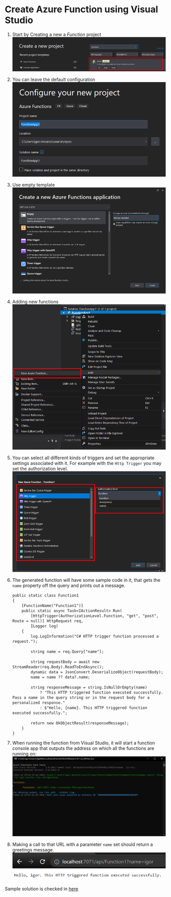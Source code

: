 # Create Azure Function using Visual Studio
1. Start by Creating a new a *Function* project
![start-proj](Resources/create-new-vs-proj.png)

2. You can leave the default configuration
![configuration](Resources/project-configuration.png)

3. Use empty template
![Template](Resources/empty-template.png)

4. Adding new functions
![Add-new](Resources/add-new-function.png)

5. You can select all different kinds of triggers and set the appropriate settings associated with it. For example with the `Http Trigger` you may set the authorization level.
![add-function](Resources/add-function.png)

6. The generated function will have some sample code in it, that gets the `name` property off the query and prints out a message.
    ```
    public static class Function1
    {
        [FunctionName("Function1")]
        public static async Task<IActionResult> Run(
            [HttpTrigger(AuthorizationLevel.Function, "get", "post", Route = null)] HttpRequest req,
            ILogger log)
        {
            log.LogInformation("C# HTTP trigger function processed a request.");

            string name = req.Query["name"];

            string requestBody = await new StreamReader(req.Body).ReadToEndAsync();
            dynamic data = JsonConvert.DeserializeObject(requestBody);
            name = name ?? data?.name;

            string responseMessage = string.IsNullOrEmpty(name)
                ? "This HTTP triggered function executed successfully. Pass a name in the query string or in the request body for a personalized response."
                : $"Hello, {name}. This HTTP triggered function executed successfully.";

            return new OkObjectResult(responseMessage);
        }
    }
    ```
7. When running the function from Visual Studio, it will start a function console app that outputs the address on which all the functions are running on:
![console](Resources/console-view.png)

8. Making a call to that URL with a parameter `name` set should return a greetings message.
![calling-address](Resources/calling-address.png)

Sample solution is checked in [here](https://github.com/igormesaros84/Az204/tree/master/Az-204/Implement%20Azure%20Functions/Examples/Create%20Azure%20functions%20by%20Visual%20Studio/ServerlessFuncs)

